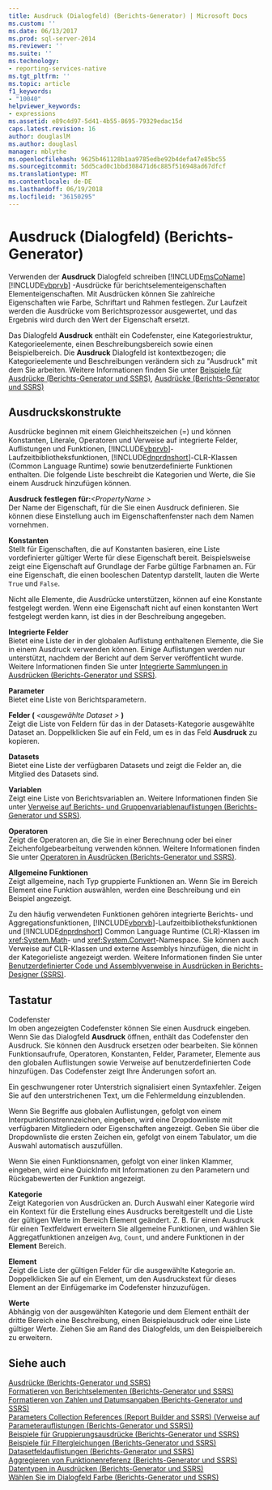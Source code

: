 ```yaml
---
title: Ausdruck (Dialogfeld) (Berichts-Generator) | Microsoft Docs
ms.custom: ''
ms.date: 06/13/2017
ms.prod: sql-server-2014
ms.reviewer: ''
ms.suite: ''
ms.technology:
- reporting-services-native
ms.tgt_pltfrm: ''
ms.topic: article
f1_keywords:
- "10040"
helpviewer_keywords:
- expressions
ms.assetid: e89c4d97-5d41-4b55-8695-79329edac15d
caps.latest.revision: 16
author: douglaslM
ms.author: douglasl
manager: mblythe
ms.openlocfilehash: 9625b461128b1aa9785edbe92b4defa47e85bc55
ms.sourcegitcommit: 5dd5cad0c1bbd308471d6c885f516948ad67dfcf
ms.translationtype: MT
ms.contentlocale: de-DE
ms.lasthandoff: 06/19/2018
ms.locfileid: "36150295"
---
```

# <a name="expression-dialog-box-report-builder"></a>Ausdruck (Dialogfeld) (Berichts-Generator)
  Verwenden der **Ausdruck** Dialogfeld schreiben [!INCLUDE[msCoName](../includes/msconame-md.md)] [!INCLUDE[vbprvb](../includes/vbprvb-md.md)] -Ausdrücke für berichtselementeigenschaften Elementeigenschaften. Mit Ausdrücken können Sie zahlreiche Eigenschaften wie Farbe, Schriftart und Rahmen festlegen. Zur Laufzeit werden die Ausdrücke vom Berichtsprozessor ausgewertet, und das Ergebnis wird durch den Wert der Eigenschaft ersetzt.  
  
 Das Dialogfeld **Ausdruck** enthält ein Codefenster, eine Kategoriestruktur, Kategorieelemente, einen Beschreibungsbereich sowie einen Beispielbereich. Die **Ausdruck** Dialogfeld ist kontextbezogen; die Kategorieelemente und Beschreibungen verändern sich zu "Ausdruck" mit dem Sie arbeiten. Weitere Informationen finden Sie unter [Beispiele für Ausdrücke &#40;Berichts-Generator und SSRS&#41;](report-design/expression-examples-report-builder-and-ssrs.md), [Ausdrücke &#40;Berichts-Generator und SSRS&#41;](report-design/expressions-report-builder-and-ssrs.md)  
  
## <a name="expression-constructs"></a>Ausdruckskonstrukte  
 Ausdrücke beginnen mit einem Gleichheitszeichen (=) und können Konstanten, Literale, Operatoren und Verweise auf integrierte Felder, Auflistungen und Funktionen, [!INCLUDE[vbprvb](../includes/vbprvb-md.md)]-Laufzeitbibliotheksfunktionen, [!INCLUDE[dnprdnshort](../includes/dnprdnshort-md.md)]-CLR-Klassen (Common Language Runtime) sowie benutzerdefinierte Funktionen enthalten. Die folgende Liste beschreibt die Kategorien und Werte, die Sie einem Ausdruck hinzufügen können.  
  
 **Ausdruck festlegen für:***\<PropertyName >*   
 Der Name der Eigenschaft, für die Sie einen Ausdruck definieren. Sie können diese Einstellung auch im Eigenschaftenfenster nach dem Namen vornehmen.  
  
 **Konstanten**  
 Stellt für Eigenschaften, die auf Konstanten basieren, eine Liste vordefinierter gültiger Werte für diese Eigenschaft bereit. Beispielsweise zeigt eine Eigenschaft auf Grundlage der Farbe gültige Farbnamen an. Für eine Eigenschaft, die einen booleschen Datentyp darstellt, lauten die Werte `True` und `False`.  
  
 Nicht alle Elemente, die Ausdrücke unterstützen, können auf eine Konstante festgelegt werden. Wenn eine Eigenschaft nicht auf einen konstanten Wert festgelegt werden kann, ist dies in der Beschreibung angegeben.  
  
 **Integrierte Felder**  
 Bietet eine Liste der in der globalen Auflistung enthaltenen Elemente, die Sie in einem Ausdruck verwenden können. Einige Auflistungen werden nur unterstützt, nachdem der Bericht auf dem Server veröffentlicht wurde. Weitere Informationen finden Sie unter [Integrierte Sammlungen in Ausdrücken &#40;Berichts-Generator und SSRS&#41;](report-design/built-in-collections-in-expressions-report-builder.md).  
  
 **Parameter**  
 Bietet eine Liste von Berichtsparametern.  
  
 **Felder (**  *\<ausgewählte Dataset >* **)**  
 Zeigt die Liste von Feldern für das in der Datasets-Kategorie ausgewählte Dataset an. Doppelklicken Sie auf ein Feld, um es in das Feld **Ausdruck** zu kopieren.  
  
 **Datasets**  
 Bietet eine Liste der verfügbaren Datasets und zeigt die Felder an, die Mitglied des Datasets sind.  
  
 **Variablen**  
 Zeigt eine Liste von Berichtsvariablen an. Weitere Informationen finden Sie unter [Verweise auf Berichts- und Gruppenvariablenauflistungen &#40;Berichts-Generator und SSRS&#41;](report-design/built-in-collections-report-and-group-variables-references-report-builder.md).  
  
 **Operatoren**  
 Zeigt die Operatoren an, die Sie in einer Berechnung oder bei einer Zeichenfolgebearbeitung verwenden können. Weitere Informationen finden Sie unter [Operatoren in Ausdrücken &#40;Berichts-Generator und SSRS&#41;](report-design/operators-in-expressions-report-builder-and-ssrs.md).  
  
 **Allgemeine Funktionen**  
 Zeigt allgemeine, nach Typ gruppierte Funktionen an. Wenn Sie im Bereich Element eine Funktion auswählen, werden eine Beschreibung und ein Beispiel angezeigt.  
  
 Zu den häufig verwendeten Funktionen gehören integrierte Berichts- und Aggregationsfunktionen, [!INCLUDE[vbprvb](../includes/vbprvb-md.md)]-Laufzeitbibliotheksfunktionen und [!INCLUDE[dnprdnshort](../includes/dnprdnshort-md.md)] Common Language Runtime (CLR)-Klassen im <xref:System.Math>- und <xref:System.Convert>-Namespace. Sie können auch Verweise auf CLR-Klassen und externe Assemblys hinzufügen, die nicht in der Kategorieliste angezeigt werden. Weitere Informationen finden Sie unter [Benutzerdefinierter Code und Assemblyverweise in Ausdrücken in Berichts-Designer &#40;SSRS&#41;](report-design/custom-code-and-assembly-references-in-expressions-in-report-designer-ssrs.md).  
  
## <a name="options"></a>Tastatur  
 Codefenster  
 Im oben angezeigten Codefenster können Sie einen Ausdruck eingeben. Wenn Sie das Dialogfeld **Ausdruck** öffnen, enthält das Codefenster den Ausdruck. Sie können den Ausdruck ersetzen oder bearbeiten. Sie können Funktionsaufrufe, Operatoren, Konstanten, Felder, Parameter, Elemente aus den globalen Auflistungen sowie Verweise auf benutzerdefinierten Code hinzufügen. Das Codefenster zeigt Ihre Änderungen sofort an.  
  
 Ein geschwungener roter Unterstrich signalisiert einen Syntaxfehler. Zeigen Sie auf den unterstrichenen Text, um die Fehlermeldung einzublenden.  
  
 Wenn Sie Begriffe aus globalen Auflistungen, gefolgt von einem Interpunktionstrennzeichen, eingeben, wird eine Dropdownliste mit verfügbaren Mitgliedern oder Eigenschaften angezeigt. Geben Sie über die Dropdownliste die ersten Zeichen ein, gefolgt von einem Tabulator, um die Auswahl automatisch auszufüllen.  
  
 Wenn Sie einen Funktionsnamen, gefolgt von einer linken Klammer, eingeben, wird eine QuickInfo mit Informationen zu den Parametern und Rückgabewerten der Funktion angezeigt.  
  
 **Kategorie**  
 Zeigt Kategorien von Ausdrücken an. Durch Auswahl einer Kategorie wird ein Kontext für die Erstellung eines Ausdrucks bereitgestellt und die Liste der gültigen Werte im Bereich Element geändert. Z. B. für einen Ausdruck für einen Textfeldwert erweitern Sie allgemeine Funktionen, und wählen Sie Aggregatfunktionen anzeigen `Avg`, `Count`, und andere Funktionen in der **Element** Bereich.  
  
 **Element**  
 Zeigt die Liste der gültigen Felder für die ausgewählte Kategorie an. Doppelklicken Sie auf ein Element, um den Ausdruckstext für dieses Element an der Einfügemarke im Codefenster hinzuzufügen.  
  
 **Werte**  
 Abhängig von der ausgewählten Kategorie und dem Element enthält der dritte Bereich eine Beschreibung, einen Beispielausdruck oder eine Liste gültiger Werte. Ziehen Sie am Rand des Dialogfelds, um den Beispielbereich zu erweitern.  
  
## <a name="see-also"></a>Siehe auch  
 [Ausdrücke &#40;Berichts-Generator und SSRS&#41;](report-design/expressions-report-builder-and-ssrs.md)   
 [Formatieren von Berichtselementen (Berichts-Generator und SSRS)](report-design/formatting-report-items-report-builder-and-ssrs.md)   
 [Formatieren von Zahlen und Datumsangaben &#40;Berichts-Generator und SSRS&#41;](report-design/formatting-numbers-and-dates-report-builder-and-ssrs.md)   
 [Parameters Collection References (Report Builder and SSRS) (Verweise auf Parameterauflistungen (Berichts-Generator und SSRS))](report-design/built-in-collections-parameters-collection-references-report-builder.md)   
 [Beispiele für Gruppierungsausdrücke (Berichts-Generator und SSRS)](report-design/group-expression-examples-report-builder-and-ssrs.md)   
 [Beispiele für Filtergleichungen &#40;Berichts-Generator und SSRS&#41;](report-design/filter-equation-examples-report-builder-and-ssrs.md)   
 [Datasetfeldauflistungen &#40;Berichts-Generator und SSRS&#41;](report-design/built-in-collections-dataset-fields-collection-references-report-builder.md)   
 [Aggregieren von Funktionenreferenz &#40;Berichts-Generator und SSRS&#41;](report-design/report-builder-functions-aggregate-functions-reference.md)   
 [Datentypen in Ausdrücken (Berichts-Generator und SSRS)](report-design/data-types-in-expressions-report-builder-and-ssrs.md)   
 [Wählen Sie im Dialogfeld Farbe &#40;Berichts-Generator und SSRS&#41;](../../2014/reporting-services/select-color-dialog-box-report-builder-and-ssrs.md)  
  
  